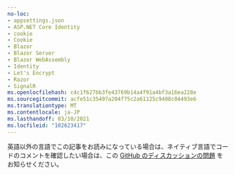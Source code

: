 ```yaml
---
no-loc:
- appsettings.json
- ASP.NET Core Identity
- cookie
- Cookie
- Blazor
- Blazor Server
- Blazor WebAssembly
- Identity
- Let's Encrypt
- Razor
- SignalR
ms.openlocfilehash: c4c1f627bb3fe43769b14a4f91a4bf3a16ea228e
ms.sourcegitcommit: acfe51c35497a204f75c2a61125c9408c04493e6
ms.translationtype: MT
ms.contentlocale: ja-JP
ms.lasthandoff: 03/10/2021
ms.locfileid: "102623417"
---
```

英語以外の言語でこの記事をお読みになっている場合は、ネイティブ言語でコードのコメントを確認したい場合は、この [GitHub のディスカッションの問題](https://github.com/dotnet/AspNetCore.Docs/issues/16455) をお知らせください。
